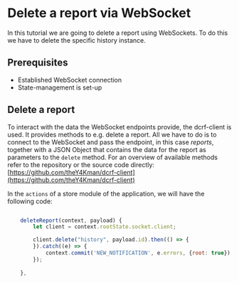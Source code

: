 # Delete a report via WebSocket

In this tutorial we are going to delete a report using WebSockets.
To do this we have to delete the specific history instance.


## Prerequisites

- Established WebSocket connection
- State-management is set-up


## Delete a report

To interact with the data the WebSocket endpoints provide, the dcrf-client is used. It provides methods to e.g. delete a report. All we have to do is to connect to the WebSocket and pass the
endpoint, in this case _reports_, together with a JSON Object that contains the data for the report as parameters to the ``delete`` method. For an overview of available methods refer to the repository or the source code directly: [https://github.com/theY4Kman/dcrf-client](https://github.com/theY4Kman/dcrf-client) 

In the ``actions`` of a store module of the application, we will have the following code:

```javascript

    deleteReport(context, payload) {
        let client = context.rootState.socket.client;

        client.delete("history", payload.id).then(() => {
        }).catch((e) => {
            context.commit('NEW_NOTIFICATION', e.errors, {root: true});
        });
        
    },

```

